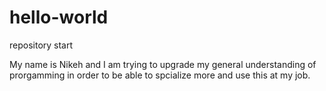 # hello-world
repository start

My name is Nikeh and I am trying to upgrade my general understanding of prorgamming in order to be able to spcialize more and use this at my job.
